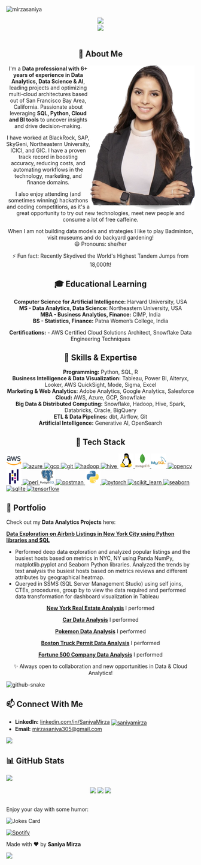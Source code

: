 <p align="left"> <img src="https://komarev.com/ghpvc/?username=mirzasaniya&label=Profile%20views&color=0e75b6&style=flat" alt="mirzasaniya" /> </p>

<div align="center">

  <!-- dynamic typing effect 动态打字效果 -->
  <div>
    <a href="https://blog.sunguoqi.com/">
      <img src="https://readme-typing-svg.demolab.com?font=Fira+Code&pause=1000&width=453&lines=Hi👋,%20I'm%20Saniya%20Mirza&center=true&size=33" />
    </a>
  </div>

  <!-- knock code pictures 敲代码的图片 -->
  <picture>
    <source media="(prefers-color-scheme: dark)" srcset="https://cdn.jsdelivr.net/gh/sun0225SUN/sun0225SUN/assets/images/coding.gif" />
    <source media="(prefers-color-scheme: light)" srcset="https://cdn.jsdelivr.net/gh/sun0225SUN/sun0225SUN/assets/images/developer.svg" height="225px" />
    <img src="https://cdn.jsdelivr.net/gh/sun0225SUN/sun0225SUN/assets/images/coding.gif" />
  </picture>

  <!-- for beauty 留个空行好看点 -->
  <div>&nbsp;</div>


      
## 🚀 About Me
<p>
  <a href="https://github.com/MirzaSaniya/MirzaSaniya/blob/main/saniyapic.PNG"><img width="280" align='right' src="https://github.com/MirzaSaniya/MirzaSaniya/blob/main/saniyapic.PNG?raw=true"></a>
</p>

I'm a **Data professional with 6+ years of experience in Data Analytics, Data Science & AI**, leading projects and optimizing multi-cloud architectures based out of San Francisco Bay Area, California. Passionate about leveraging **SQL, Python, Cloud and BI tools** to uncover insights and drive decision-making.   

I have worked at BlackRock, SAP, SkyGeni, Northeastern University, ICICI, and GIC. I have a proven track record in boosting accuracy, reducing costs, and automating workflows in the technology, marketing, and finance domains.  



I also enjoy attending (and sometimes winning) hackathons and coding competitions, as it's a great opportunity to try out new technologies, meet new people and consume a lot of free caffeine.


When I am not building data models and strategies I like to play Badminton, visit museums and do backyard gardening!  
😄 Pronouns: she/her   

⚡ Fun fact: Recently Skydived the World's Highest Tandem Jumps from 18,000ft!    



<p align="left">  
  
## 🎓 Educational Learning
**Computer Science for Artificial Intelligence:** Harvard University, USA    
**MS - Data Analytics, Data Science:** Northeastern University, USA    
**MBA - Business Analytics, Finance:** CIMP, India     
**BS - Statistics, Finance:** Patna Women’s College, India    
</p>

**Certifications:** - AWS Certified Cloud Solutions Architect, Snowflake Data Engineering Techniques

## 🔧 Skills & Expertise
**Programming:** Python, SQL, R  
**Business Intelligence & Data Visualization:** Tableau, Power BI, Alteryx, Looker, AWS QuickSight, Mode, Sigma, Excel   
**Marketing & Web Analytics:** Adobe Analytics, Google Analytics, Salesforce   
**Cloud:** AWS, Azure, GCP, Snowflake  
**Big Data & Distributed Computing:** Snowflake, Hadoop, Hive, Spark, Databricks, Oracle, BigQuery   
**ETL & Data Pipelines:** dbt, Airflow, Git   
**Artificial Intelligence:** Generative AI, OpenSearch   


## 🤺 Tech Stack
<p align="left"> <a href="https://aws.amazon.com" target="_blank" rel="noreferrer"> <img src="https://raw.githubusercontent.com/devicons/devicon/master/icons/amazonwebservices/amazonwebservices-original-wordmark.svg" alt="aws" width="40" height="40"/> </a> <a href="https://azure.microsoft.com/en-in/" target="_blank" rel="noreferrer"> <img src="https://www.vectorlogo.zone/logos/microsoft_azure/microsoft_azure-icon.svg" alt="azure" width="40" height="40"/> </a> <a href="https://cloud.google.com" target="_blank" rel="noreferrer"> <img src="https://www.vectorlogo.zone/logos/google_cloud/google_cloud-icon.svg" alt="gcp" width="40" height="40"/> </a> <a href="https://git-scm.com/" target="_blank" rel="noreferrer"> <img src="https://www.vectorlogo.zone/logos/git-scm/git-scm-icon.svg" alt="git" width="40" height="40"/> </a> <a href="https://hadoop.apache.org/" target="_blank" rel="noreferrer"> <img src="https://www.vectorlogo.zone/logos/apache_hadoop/apache_hadoop-icon.svg" alt="hadoop" width="40" height="40"/> </a> <a href="https://hive.apache.org/" target="_blank" rel="noreferrer"> <img src="https://www.vectorlogo.zone/logos/apache_hive/apache_hive-icon.svg" alt="hive" width="40" height="40"/> </a> <a href="https://www.linux.org/" target="_blank" rel="noreferrer"> <img src="https://raw.githubusercontent.com/devicons/devicon/master/icons/linux/linux-original.svg" alt="linux" width="40" height="40"/> </a> <a href="https://www.mongodb.com/" target="_blank" rel="noreferrer"> <img src="https://raw.githubusercontent.com/devicons/devicon/master/icons/mongodb/mongodb-original-wordmark.svg" alt="mongodb" width="40" height="40"/> </a> <a href="https://www.mysql.com/" target="_blank" rel="noreferrer"> <img src="https://raw.githubusercontent.com/devicons/devicon/master/icons/mysql/mysql-original-wordmark.svg" alt="mysql" width="40" height="40"/> </a> <a href="https://opencv.org/" target="_blank" rel="noreferrer"> <img src="https://www.vectorlogo.zone/logos/opencv/opencv-icon.svg" alt="opencv" width="40" height="40"/> </a> <a href="https://pandas.pydata.org/" target="_blank" rel="noreferrer"> <img src="https://raw.githubusercontent.com/devicons/devicon/2ae2a900d2f041da66e950e4d48052658d850630/icons/pandas/pandas-original.svg" alt="pandas" width="40" height="40"/> </a> <a href="https://www.perl.org/" target="_blank" rel="noreferrer"> <img src="https://api.iconify.design/logos-perl.svg" alt="perl" width="40" height="40"/> </a> <a href="https://www.postgresql.org" target="_blank" rel="noreferrer"> <img src="https://raw.githubusercontent.com/devicons/devicon/master/icons/postgresql/postgresql-original-wordmark.svg" alt="postgresql" width="40" height="40"/> </a> <a href="https://postman.com" target="_blank" rel="noreferrer"> <img src="https://www.vectorlogo.zone/logos/getpostman/getpostman-icon.svg" alt="postman" width="40" height="40"/> </a> <a href="https://www.python.org" target="_blank" rel="noreferrer"> <img src="https://raw.githubusercontent.com/devicons/devicon/master/icons/python/python-original.svg" alt="python" width="40" height="40"/> </a> <a href="https://pytorch.org/" target="_blank" rel="noreferrer"> <img src="https://www.vectorlogo.zone/logos/pytorch/pytorch-icon.svg" alt="pytorch" width="40" height="40"/> </a> <a href="https://scikit-learn.org/" target="_blank" rel="noreferrer"> <img src="https://upload.wikimedia.org/wikipedia/commons/0/05/Scikit_learn_logo_small.svg" alt="scikit_learn" width="40" height="40"/> </a> <a href="https://seaborn.pydata.org/" target="_blank" rel="noreferrer"> <img src="https://seaborn.pydata.org/_images/logo-mark-lightbg.svg" alt="seaborn" width="40" height="40"/> </a> <a href="https://www.sqlite.org/" target="_blank" rel="noreferrer"> <img src="https://www.vectorlogo.zone/logos/sqlite/sqlite-icon.svg" alt="sqlite" width="40" height="40"/> </a> <a href="https://www.tensorflow.org" target="_blank" rel="noreferrer"> <img src="https://www.vectorlogo.zone/logos/tensorflow/tensorflow-icon.svg" alt="tensorflow" width="40" height="40"/> </a> </p>


<div align="left">

## 📂 Portfolio  
Check out my **Data Analytics Projects** here:


**[Data Exploration on Airbnb Listings in New York City using Python libraries and SQL](https://github.com/MirzaSaniya/Airbnb-Exploratory-Data-Analysis-Saniya-Mirza/blob/main/Airbnb_Exploratory_Data_Analysis_Saniya_Mirza.ipynb)** 
- Performed deep data exploration and analyzed popular listings and the busiest hosts based on metrics in NYC, NY using Panda NumPy, matplotlib.pyplot and Seaborn Python libraries. Analyzed the trends by text analysis the busiest hosts based on metrics reviews and different attributes by geographical heatmap.
- Queryed in SSMS (SQL Server Management Studio) using self joins, CTEs, procedures, group by to view the data required  and performed data transformation for dashboard visualization in Tableau

</div>  



**[New York Real Estate Analysis](https://github.com/MirzaSaniya/New-York-Real-Estate-Analysis/blob/main/New_York_Real_Estate_Analysis.ipynb)** I performed

**[Car Data Analysis](https://github.com/MirzaSaniya/Car-Exploratory-Data-Analysis-in-Python-Saniya-Mirza/blob/main/Car_Exploratory_Data_Analysis_in_Python_Saniya_Mirza.ipynb)** I performed

**[Pokemon Data Analysis](https://github.com/MirzaSaniya/Pokemon-Data-Analysis-Saniya-Mirza/blob/main/Pokemon_Data_Analysis_Saniya_Mirza.ipynb)** I performed

**[Boston Truck Permit Data Analysis](https://github.com/MirzaSaniya/Boston-Truck-Permit-Dataset-Analysis/blob/main/Boston_permit_Dataset_Analysis.ipynb)** I performed

**[Fortune 500 Company Data Analysis](https://github.com/MirzaSaniya/Fortune-500-Companies-Performance-Analysis/blob/main/Fortune_500_Companies_Performance_Analysis.ipynb)** I performed

✨ Always open to collaboration and new opportunities in Data & Cloud Analytics!
</div>  

</div>

  <!-- Snake Code Contribution Map 贪吃蛇代码贡献图 -->
  <picture>
    <source media="(prefers-color-scheme: dark)" srcset="https://cdn.jsdelivr.net/gh/sun0225SUN/sun0225SUN/profile-snake-contrib/github-contribution-grid-snake-dark.svg" />
    <source media="(prefers-color-scheme: light)" srcset="https://cdn.jsdelivr.net/gh/sun0225SUN/sun0225SUN/profile-snake-contrib/github-contribution-grid-snake.svg" />
    <img alt="github-snake" src="https://cdn.jsdelivr.net/gh/sun0225SUN/sun0225SUN/profile-snake-contrib/github-contribution-grid-snake-dark.svg" />
  </picture>

</div>


## 📫 Connect With Me
- **LinkedIn:** [linkedin.com/in/SaniyaMirza](https://www.linkedin.com/in/SaniyaMirza)
<a href="https://linkedin.com/in/saniyamirza" target="blank"><img align="center" src="https://raw.githubusercontent.com/rahuldkjain/github-profile-readme-generator/master/src/images/icons/Social/linked-in-alt.svg" alt="saniyamirza" height="30" width="40" /></a>
- **Email:** [mirzasaniya305@gmail.com](mailto:mirzasaniya305@gmail.com)


<!-- Quotes 名人名言 -->
<div><img src="https://quotes-github-readme.vercel.app/api?type=horizontal&theme=dracula" /><br/></div>


## 📊 GitHub Stats
<!-- GitHub 奖杯🏆 -->
<div><img src="https://github-profile-trophy.vercel.app/?username=mirzasaniya&theme=darcula&row=1&column=7&no-frame=true&no-bg=true" /><br/></div>

<p align="center">
  <img height="50%" width="auto" src ="https://github-readme-stats.vercel.app/api?username=mirzasaniya&show_icons=true&count_private=true&theme=darcula&hide_border=true&hide=issues,contribs&bg_color=00000000">
  <img height="50%" width="auto" src ="https://github-readme-stats.vercel.app/api/top-langs/?username=mirzasaniya&layout=compact&hide_border=true&theme=darcula&bg_color=00000000&langs_count=6&exclude_repo=Pacman-AI">
  <img src ="https://github-readme-streak-stats.herokuapp.com?user=mirzasaniya&theme=darcula&hide_border=true&background=FFFFFF00">
  <br>
  <br>


Enjoy your day with some humor:

![Jokes Card](https://readme-jokes.vercel.app/api)

[![Spotify](https://novatorem.bgstatic.vercel.app/api/spotify)](https://open.spotify.com/artist/6hyCmqlpgEhkMKKr65sFgI)

Made with ❤ by **Saniya Mirza**


<p align="left">
  <img src="https://capsule-render.vercel.app/api?type=waving&color=gradient&height=100&section=footer"/>
</p>
